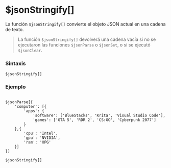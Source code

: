 
# $jsonStringify[]
La función `$jsonStringify[]` convierte el objeto JSON actual en una cadena de texto.  

> La función `$jsonStringify[]` devolverá una cadena vacía si no se ejecutaron las funciones `$jsonParse` o `$jsonSet`, o si se ejecutó `$jsonClear`.  

### **Sintaxis**  
```plaintext
$jsonStringify[]
```

### **Ejemplo**  
```plaintext

$jsonParse[{
    'computer': [{
        'apps': {
            'software': ['BlueStacks', 'Krita', 'Visual Studio Code'],
            'games': ['GTA 5', 'RDR 2', 'CS:GO', 'Cyberpunk 2077']
        }
    },{
        'cpu': 'Intel',
        'gpu': 'NVIDIA',
        'ram': 'XPG'
    }]
}]

$jsonStringify[]
```
